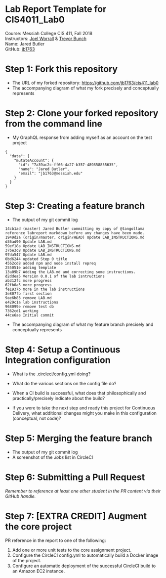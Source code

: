 # Lab Report Template for CIS4011_Lab0
Course: Messiah College CIS 411, Fall 2018<br/>
Instructors: [Joel Worrall](https://github.com/tangollama) & [Trevor Bunch](https://github.com/trevordbunch)<br/>
Name: Jared Butler<br/>
GitHub: [jb1763](https://github.com/jb1763)<br/>

# Step 1: Fork this repository
- The URL of my forked repository: https://github.com/jb1763/cis411_lab0
- The accompanying diagram of what my fork precisely and conceptually represents

# Step 2: Clone your forked repository from the command line
- My GraphQL response from adding myself as an account on the test project

```
{
  "data": {
    "mutateAccount": {
      "id": "7a39ac2c-ff66-4a27-b357-489858855635",
      "name": "Jared Butler",
      "email": "jb1763@messiah.edu"
    }
  }
}

```

# Step 3: Creating a feature branch
- The output of my git commit log
```
14cb1ad (master) Jared Butler committing my copy of @tangollama reference labreport markdown before any changes have been made.
1949d2a (origin/master, origin/HEAD) Update LAB_INSTRUCTIONS.md
d36ad90 Update LAB.md
59ef18a Update LAB_INSTRUCTIONS.md
37be3c8 Update LAB_INSTRUCTIONS.md
97da547 Update LAB.md
0bd6244 updated Step 0 title
4562cd8 added npm and node install repreq
255051e adding template
13a09b7 Adding the LAB.md and correcting some instructions.
d2ddea5 Version 0.0.1 of the lab isntructions
ab312fc more progress
62fb0a5 more progress
fe1937b more in the lab instructions
3e807fb first section
9ae6b83 remove LAB.md
e429c1a lab instructions
968099e remove test db
7362cd1 working
44ce6ae Initial commit
```
- The accompanying diagram of what my feature branch precisely and conceptually represents

# Step 4: Setup a Continuous Integration configuration
- What is the .circleci/config.yml doing?

- What do the various sections on the config file do?

- When a CI build is successful, what does that philosophically and practically/precisely indicate about the build?

- If you were to take the next step and ready this project for Continuous Delivery, what additional changes might you make in this configuration (conceptual, not code)?

# Step 5: Merging the feature branch
* The output of my git commit log
* A screenshot of the _Jobs_ list in CircleCI

# Step 6: Submitting a Pull Request
_Remember to reference at least one other student in the PR content via their GitHub handle._

# Step 7: [EXTRA CREDIT] Augment the core project
PR reference in the report to one of the following:
1. Add one or more unit tests to the core assignment project.
2. Configure the CircleCI config.yml to automatically build a Docker image of the project.
3. Configure an automatic deployment of the successful CircleCI build to an Amazon EC2 instance.
